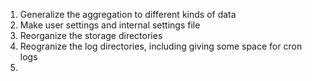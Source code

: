 1. Generalize the aggregation to different kinds of data
1. Make user settings and internal settings file
1. Reorganize the storage directories
1. Reogranize the log directories, including giving some space for cron logs
1. 

